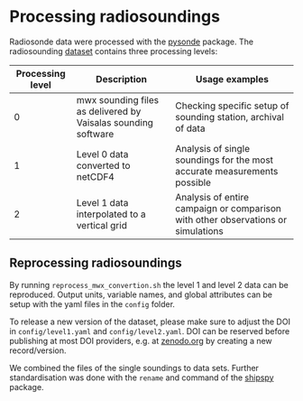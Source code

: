 # Processing radiosoundings

Radiosonde data were processed with the [pysonde](https://github.com/observingClouds/pysonde) package. The radiosounding [dataset](UPDATE) contains three processing levels:

|Processing level | Description | Usage examples |
| --- | --- | --- |
| 0 | mwx sounding files as delivered by Vaisalas sounding software | Checking specific setup of sounding station, archival of data |
| 1 | Level 0 data converted to netCDF4 | Analysis of single soundings for the most accurate measurements possible |
| 2 | Level 1 data interpolated to a vertical grid | Analysis of entire campaign or comparison with other observations or simulations |

## Reprocessing radiosoundings

By running `reprocess_mwx_convertion.sh` the level 1 and level 2 data can be reproduced. Output units, variable names, and global attributes can be setup with the yaml files in the `config` folder.

To release a new version of the dataset, please make sure to adjust the DOI in `config/level1.yaml` and `config/level2.yaml`. DOI can be reserved before publishing at most DOI providers, e.g. at [zenodo.org](https://help.zenodo.org/) by creating a new record/version.

We combined the files of the single soundings to data sets. Further standardisation was done with the `rename` and command of the [shipspy](https://github.com/shipspy-development/shipspy) package.